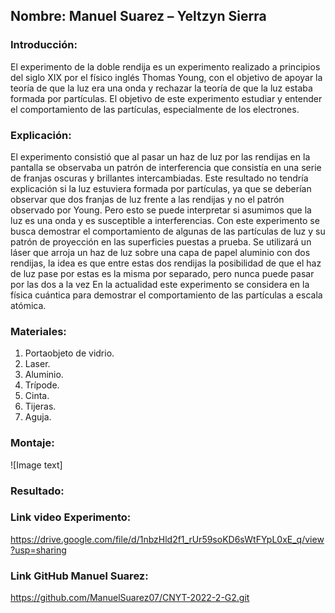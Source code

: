 ## Nombre: Manuel Suarez – Yeltzyn Sierra


### Introducción:
El experimento de la doble rendija es un experimento realizado a principios del siglo XIX por el físico inglés Thomas Young, con el objetivo de apoyar la teoría de que la luz era una onda y rechazar la teoría de que la luz estaba formada por partículas.
El objetivo de este experimento estudiar y entender el comportamiento de las partículas, especialmente de los electrones.


### Explicación:
El experimento consistió que al pasar un haz de luz por las rendijas en la pantalla se observaba un patrón de interferencia que consistía en una serie de franjas oscuras y brillantes intercambiadas. Este resultado no tendría explicación si la luz estuviera formada por partículas, ya que se deberían observar que dos franjas de luz frente a las rendijas y no el patrón observado por Young. Pero esto se puede interpretar si asumimos que la luz es una onda y es susceptible a interferencias.
Con este experimento se busca demostrar el comportamiento de algunas de las partículas de luz y su patrón de proyección en las superficies puestas a prueba. Se utilizará un láser que arroja un haz de luz sobre una capa de papel aluminio con dos rendijas, la idea es que entre estas dos rendijas la posibilidad de que el haz de luz pase por estas es la misma por separado, pero nunca puede pasar por las dos a la vez
En la actualidad este experimento se considera en la física cuántica para demostrar el comportamiento de las partículas a escala atómica.


### Materiales:
1.	Portaobjeto de vidrio.
2.	Laser.
3.	Aluminio.
4.	Trípode.
5.	Cinta.
6.	Tijeras.
7.	Aguja.


### Montaje:

![Image text]


	















### Resultado:



































	

### Link video Experimento:
https://drive.google.com/file/d/1nbzHld2f1_rUr59soKD6sWtFYpL0xE_q/view?usp=sharing
### Link GitHub Manuel Suarez:
https://github.com/ManuelSuarez07/CNYT-2022-2-G2.git



